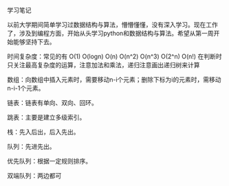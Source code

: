 学习笔记

以前大学期间简单学习过数据结构与算法，懵懵懂懂，没有深入学习。现在工作了，涉及到编程方面，开始从头学习python和数据结构与算法。希望从第一周开始能够坚持下去。

时间复杂度：常见的有 O(1) O(logn)  O(n) O(n^2)  O(n^3) O(2^n)  O(n!) 在判断时只关注最高复杂度的运算，注意加法和乘法，递归注意画出递归树来计算

数组：向数组中插入元素时，需要移动n-i个元素；删除下标为i的元素时，需移动n-i-1个元素。

链表：链表有单向、双向、回环。

跳表：主要是建立多级索引。

栈：先入后出，后入先出。

队列：先进先出。

优先队列：根据一定规则排序。

双端队列：两边都可
